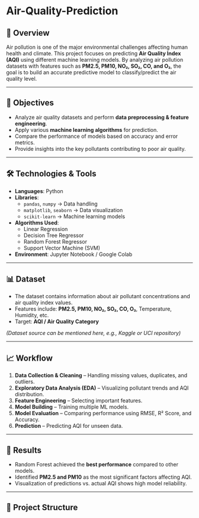 # Air-Quality-Prediction 

## 📌 Overview  
Air pollution is one of the major environmental challenges affecting human health and climate. This project focuses on predicting **Air Quality Index (AQI)** using different machine learning models. By analyzing air pollution datasets with features such as **PM2.5, PM10, NO₂, SO₂, CO, and O₃**, the goal is to build an accurate predictive model to classify/predict the air quality level.  

---

## 🎯 Objectives  
- Analyze air quality datasets and perform **data preprocessing & feature engineering**.  
- Apply various **machine learning algorithms** for prediction.  
- Compare the performance of models based on accuracy and error metrics.  
- Provide insights into the key pollutants contributing to poor air quality.  

---

## 🛠️ Technologies & Tools  
- **Languages**: Python  
- **Libraries**:  
  - `pandas`, `numpy` → Data handling  
  - `matplotlib`, `seaborn` → Data visualization  
  - `scikit-learn` → Machine learning models  
- **Algorithms Used**:  
  - Linear Regression  
  - Decision Tree Regressor  
  - Random Forest Regressor  
  - Support Vector Machine (SVM)  
- **Environment**: Jupyter Notebook / Google Colab  

---

## 📊 Dataset  
- The dataset contains information about air pollutant concentrations and air quality index values.  
- Features include: **PM2.5, PM10, NO₂, SO₂, CO, O₃**, Temperature, Humidity, etc.  
- Target: **AQI / Air Quality Category**  

*(Dataset source can be mentioned here, e.g., Kaggle or UCI repository)*  

---

## 📈 Workflow  
1. **Data Collection & Cleaning** – Handling missing values, duplicates, and outliers.  
2. **Exploratory Data Analysis (EDA)** – Visualizing pollutant trends and AQI distribution.  
3. **Feature Engineering** – Selecting important features.  
4. **Model Building** – Training multiple ML models.  
5. **Model Evaluation** – Comparing performance using RMSE, R² Score, and Accuracy.  
6. **Prediction** – Predicting AQI for unseen data.  

---

## 🚀 Results  
- Random Forest achieved the **best performance** compared to other models.  
- Identified **PM2.5 and PM10** as the most significant factors affecting AQI.  
- Visualization of predictions vs. actual AQI shows high model reliability.  

---

## 📂 Project Structure  
